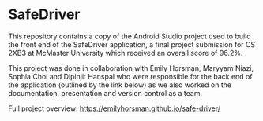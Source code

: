 # SafeDriver
This repository contains a copy of the Android Studio project used to build the
front end of the SafeDriver application, a final project submission for CS 2XB3
at McMaster University which received an overall score of 96.2%.

This project was done in collaboration with Emily Horsman, Maryyam Niazi,
Sophia Choi and Dipinjit Hanspal who were responsible for the back end of the
application (outlined by the link below) as we also worked on the documentation,
presentation and version control as a team.

Full project overview: https://emilyhorsman.github.io/safe-driver/
